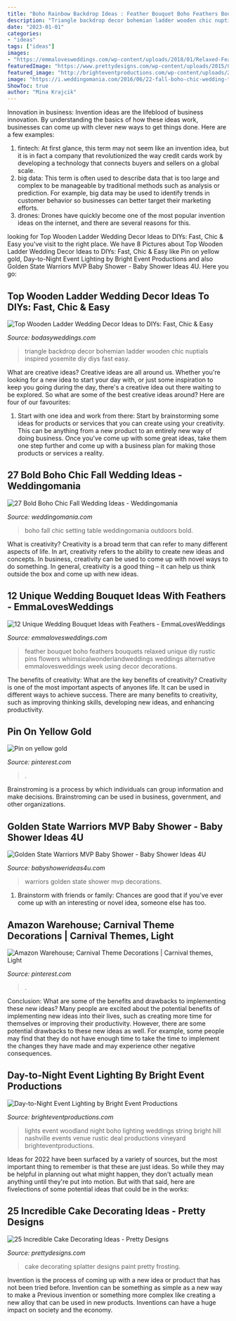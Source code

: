 ```yaml
---
title: "Boho Rainbow Backdrop Ideas : Feather Bouquet Boho Feathers Bouquets Relaxed Unique Diy Rustic Pins Flowers Whimsicalwonderlandweddings Weddings Alternative Emmalovesweddings Week Using Decor Decorations"
description: "Triangle backdrop decor bohemian ladder wooden chic nuptials inspired yosemite diy diys fast easy"
date: "2023-01-01"
categories:
- "ideas"
tags: ["ideas"]
images:
- "https://emmalovesweddings.com/wp-content/uploads/2018/01/Relaxed-Feather-Wedding-Bouquet.jpg"
featuredImage: "https://www.prettydesigns.com/wp-content/uploads/2015/09/Splatter-paint-with-frosting.jpg"
featured_image: "http://brighteventproductions.com/wp-content/uploads/2015/06/Bright-Event-Productions-Boho-Nashville-Wedding-Love-is-a-Big-Deal-7.jpg"
image: "https://i.weddingomania.com/2016/06/22-fall-boho-chic-wedding-table-setting.jpg"
ShowToc: true
author: "Mina Krajcik"
---
```



Innovation in business:
Invention ideas are the lifeblood of business innovation. By understanding the basics of how these ideas work, businesses can come up with clever new ways to get things done. Here are a few examples: 
1. fintech: At first glance, this term may not seem like an invention idea, but it is in fact a company that revolutionized the way credit cards work by developing a technology that connects buyers and sellers on a global scale.
2. big data: This term is often used to describe data that is too large and complex to be manageable by traditional methods such as analysis or prediction. For example, big data may be used to identify trends in customer behavior so businesses can better target their marketing efforts. 
3. drones: Drones have quickly become one of the most popular invention ideas on the internet, and there are several reasons for this.

	

		
looking for Top Wooden Ladder Wedding Decor Ideas to DIYs: Fast, Chic &amp; Easy you've visit to the right place. We have 8 Pictures about Top Wooden Ladder Wedding Decor Ideas to DIYs: Fast, Chic &amp; Easy like Pin on yellow gold, Day-to-Night Event Lighting by Bright Event Productions and also Golden State Warriors MVP Baby Shower - Baby Shower Ideas 4U. Here you go:
		
    
## Top Wooden Ladder Wedding Decor Ideas To DIYs: Fast, Chic &amp; Easy

<img loading=lazy src="https://bodasyweddings.com/wp-content/uploads/2018/03/bohemian-inspired-nuptials.jpg" onerror="this.onerror=null;this.src='https://tse3.mm.bing.net/th?id=OIP.IVfSqrloqBPM9rlterldhQHaJr&amp;pid=15.1';" alt="Top Wooden Ladder Wedding Decor Ideas to DIYs: Fast, Chic &amp; Easy">

_Source: bodasyweddings.com_

>triangle backdrop decor bohemian ladder wooden chic nuptials inspired yosemite diy diys fast easy. 

	

What are creative ideas?
Creative ideas are all around us. Whether you're looking for a new idea to start your day with, or just some inspiration to keep you going during the day, there's a creative idea out there waiting to be explored. So what are some of the best creative ideas around? Here are four of our favourites: 
1. Start with one idea and work from there: Start by brainstorming some ideas for products or services that you can create using your creativity. This can be anything from a new product to an entirely new way of doing business. Once you've come up with some great ideas, take them one step further and come up with a business plan for making those products or services a reality. 


    
## 27 Bold Boho Chic Fall Wedding Ideas - Weddingomania

<img loading=lazy src="https://i.weddingomania.com/2016/06/22-fall-boho-chic-wedding-table-setting.jpg" onerror="this.onerror=null;this.src='https://tse1.mm.bing.net/th?id=OIP.FDld658qi0cVsJgT2bHCMwHaLH&amp;pid=15.1';" alt="27 Bold Boho Chic Fall Wedding Ideas - Weddingomania">

_Source: weddingomania.com_

>boho fall chic setting table weddingomania outdoors bold. 

	

What is creativity?
Creativity is a broad term that can refer to many different aspects of life. In art, creativity refers to the ability to create new ideas and concepts. In business, creativity can be used to come up with novel ways to do something. In general, creativity is a good thing – it can help us think outside the box and come up with new ideas.

    
## 12 Unique Wedding Bouquet Ideas With Feathers - EmmaLovesWeddings

<img loading=lazy src="https://emmalovesweddings.com/wp-content/uploads/2018/01/Relaxed-Feather-Wedding-Bouquet.jpg" onerror="this.onerror=null;this.src='https://tse4.mm.bing.net/th?id=OIP.bSD9o2x40QqUjFqZk9KAWgHaLH&amp;pid=15.1';" alt="12 Unique Wedding Bouquet Ideas with Feathers - EmmaLovesWeddings">

_Source: emmalovesweddings.com_

>feather bouquet boho feathers bouquets relaxed unique diy rustic pins flowers whimsicalwonderlandweddings weddings alternative emmalovesweddings week using decor decorations. 

	

The benefits of creativity: What are the key benefits of creativity?
Creativity is one of the most important aspects of anyones life. It can be used in different ways to achieve success. There are many benefits to creativity, such as improving thinking skills, developing new ideas, and enhancing productivity.

    
## Pin On Yellow Gold

<img loading=lazy src="https://i.pinimg.com/736x/2f/ad/a5/2fada5f06e34ce90614e5f549453bfcf.jpg" onerror="this.onerror=null;this.src='https://tse2.mm.bing.net/th?id=OIP.7JWjybo4AxS3k39f2mssMwAAAA&amp;pid=15.1';" alt="Pin on yellow gold">

_Source: pinterest.com_

>. 

	

Brainstroming is a process by which individuals can group information and make decisions. Brainstroming can be used in business, government, and other organizations.

    
## Golden State Warriors MVP Baby Shower - Baby Shower Ideas 4U

<img loading=lazy src="https://babyshowerideas4u.com/wp-content/uploads/2016/04/Golden-State-Warriors-MVP-Baby-Shower-Fruit-Tart.jpg" onerror="this.onerror=null;this.src='https://tse3.mm.bing.net/th?id=OIP.IMlNLTImxZgqghxLHp37JAHaHZ&amp;pid=15.1';" alt="Golden State Warriors MVP Baby Shower - Baby Shower Ideas 4U">

_Source: babyshowerideas4u.com_

>warriors golden state shower mvp decorations. 

	

1. Brainstorm with friends or family: Chances are good that if you've ever come up with an interesting or novel idea, someone else has too.

    
## Amazon Warehouse; Carnival Theme Decorations | Carnival Themes, Light

<img loading=lazy src="https://i.pinimg.com/736x/f2/28/19/f22819b96489e118bf0d14209ff3c1a6.jpg" onerror="this.onerror=null;this.src='https://tse4.mm.bing.net/th?id=OIP.GKA0S3yko7NxTbHADXC1bAHaGI&amp;pid=15.1';" alt="Amazon Warehouse; Carnival Theme Decorations | Carnival themes, Light">

_Source: pinterest.com_

>. 

	

Conclusion: What are some of the benefits and drawbacks to implementing these new ideas?
Many people are excited about the potential benefits of implementing new ideas into their lives, such as creating more time for themselves or improving their productivity. However, there are some potential drawbacks to these new ideas as well. For example, some people may find that they do not have enough time to take the time to implement the changes they have made and may experience other negative consequences.

    
## Day-to-Night Event Lighting By Bright Event Productions

<img loading=lazy src="http://brighteventproductions.com/wp-content/uploads/2015/06/Bright-Event-Productions-Boho-Nashville-Wedding-Love-is-a-Big-Deal-7.jpg" onerror="this.onerror=null;this.src='https://tse3.mm.bing.net/th?id=OIP.BfLAARN4jRf20xIG-7cf3gHaE8&amp;pid=15.1';" alt="Day-to-Night Event Lighting by Bright Event Productions">

_Source: brighteventproductions.com_

>lights event woodland night boho lighting weddings string bright hill nashville events venue rustic deal productions vineyard brighteventproductions. 

	

Ideas for 2022 have been surfaced by a variety of sources, but the most important thing to remember is that these are just ideas. So while they may be helpful in planning out what might happen, they don't actually mean anything until they're put into motion. But with that said, here are fivelections of some potential ideas that could be in the works: 

    
## 25 Incredible Cake Decorating Ideas - Pretty Designs

<img loading=lazy src="https://www.prettydesigns.com/wp-content/uploads/2015/09/Splatter-paint-with-frosting.jpg" onerror="this.onerror=null;this.src='https://tse4.mm.bing.net/th?id=OIP.98IbQ9xUMOKiCf8T77wphQHaLH&amp;pid=15.1';" alt="25 Incredible Cake Decorating Ideas - Pretty Designs">

_Source: prettydesigns.com_

>cake decorating splatter designs paint pretty frosting. 

	

Invention is the process of coming up with a new idea or product that has not been tried before. Invention can be something as simple as a new way to make a Previous invention or something more complex like creating a new alloy that can be used in new products. Inventions can have a huge impact on society and the economy.

